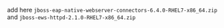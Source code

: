 add here `jboss-eap-native-webserver-connectors-6.4.0-RHEL7-x86_64.zip` and `jboss-ews-httpd-2.1.0-RHEL7-x86_64.zip`
